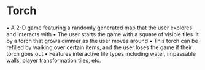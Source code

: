 # Torch

•	A 2-D game featuring a randomly generated map that the user explores and interacts with
•	The user starts the game with a square of visible tiles lit by a torch that grows dimmer as the user moves around
•	This torch can be refilled by walking over certain items, and the user loses the game if their torch goes out
•	Features interactive tile types including water, impassable walls, player transformation tiles, etc.
